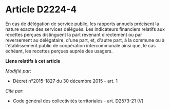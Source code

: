 # Article D2224-4

En cas de délégation de service public, les rapports annuels précisent la nature exacte des services délégués. Les
indicateurs financiers relatifs aux recettes perçues distinguent la part revenant directement ou par reversement au
délégataire, d'une part, et, d'autre part, à la commune ou à l'établissement public de coopération intercommunale ainsi que,
le cas échéant, les recettes perçues auprès des usagers.

**Liens relatifs à cet article**

_Modifié par_:

  - Décret n°2015-1827 du 30 décembre 2015 - art. 1

_Cité par_:

  - Code général des collectivités territoriales - art. D2573-21 (V)
